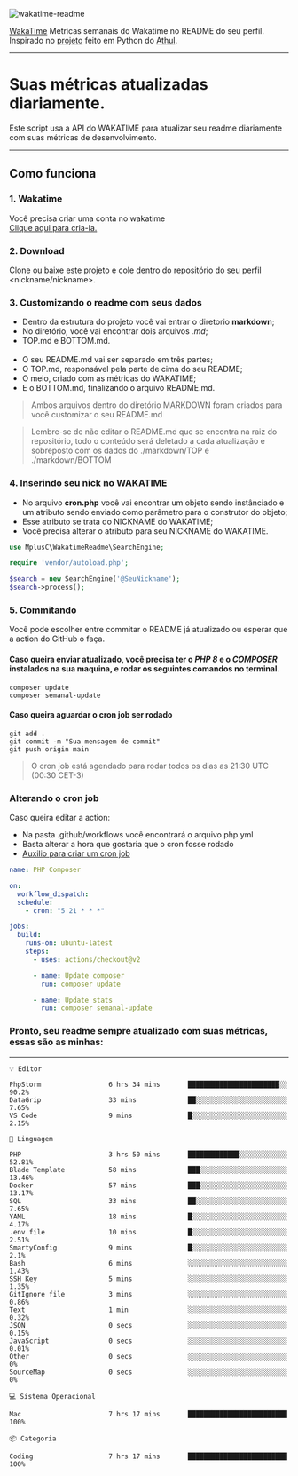 ![wakatime-readme](https://socialify.git.ci/bymatheus/wakatime-readme/image?description=1&descriptionEditable=M%C3%A9tricas%20semanais%20do%20Wakatime%20no%20seu%20README%20de%20perfil.&font=KoHo&forks=1&language=1&owner=1&pattern=Signal&stargazers=1&theme=Dark)

[WakaTime](https://wakatime.com) Metricas semanais do Wakatime no README do seu perfil. <br>
Inspirado no [projeto](https://github.com/athul/waka-readme) feito em Python do [Athul](https://github.com/athul).
___

# Suas métricas atualizadas diariamente.
Este script usa a API do WAKATIME para atualizar seu readme diariamente com suas métricas de desenvolvimento.

___

## Como funciona

### 1. Wakatime
Você precisa criar uma conta no wakatime <br>
[Clique aqui para cria-la.](https://wakatime.com) 

### 2. Download
Clone ou baixe este projeto e cole dentro do repositório do seu perfil <nickname/nickname>.

### 3. Customizando o readme com seus dados
- Dentro da estrutura do projeto você vai entrar o diretorio **markdown**;  
- No diretório, você vai encontrar dois arquivos *.md*;
- TOP.md e BOTTOM.md.
<br><br>
- O seu README.md vai ser separado em três partes; 
- O TOP.md, responsável pela parte de cima do seu README;
- O meio, criado com as métricas do WAKATIME;
- E o BOTTOM.md, finalizando o arquivo README.md.<br>

> Ambos arquivos dentro do diretório MARKDOWN foram criados para você customizar o seu README.md

> Lembre-se de não editar o README.md que se encontra na raiz do repositório, todo o conteúdo será deletado a cada atualização e sobreposto com os dados do ./markdown/TOP e ./markdown/BOTTOM

### 4. Inserindo seu nick no WAKATIME
- No arquivo **cron.php** você vai encontrar um objeto sendo instânciado e um atributo sendo enviado como parâmetro para o construtor do objeto;
- Esse atributo se trata do NICKNAME do WAKATIME;
- Você precisa alterar o atributo para seu NICKNAME do WAKATIME.

```php
use MplusC\WakatimeReadme\SearchEngine;

require 'vendor/autoload.php';

$search = new SearchEngine('@SeuNickname');
$search->process();
```

### 5. Commitando
Você pode escolher entre commitar o README já atualizado ou esperar que a action do GitHub o faça. <br>

#### Caso queira enviar atualizado, você precisa ter o *PHP 8* e o *COMPOSER* instalados na sua maquina, e rodar os seguintes comandos no terminal.
```composer
composer update
composer semanal-update 
```

#### Caso queira aguardar o cron job ser rodado 
```git 
git add .
git commit -m "Sua mensagem de commit"
git push origin main
```

>O cron job está agendado para rodar todos os dias as 21:30 UTC (00:30 CET-3) 

### Alterando o cron job
Caso queira editar a action:

- Na pasta .github/workflows você encontrará o arquivo php.yml
- Basta alterar a hora que gostaria que o cron fosse rodado
- [Auxilio para criar um cron job](https://crontab.guru)

```yml
name: PHP Composer

on:
  workflow_dispatch:
  schedule:
    - cron: "5 21 * * *"

jobs:
  build:
    runs-on: ubuntu-latest
    steps:
      - uses: actions/checkout@v2

      - name: Update composer
        run: composer update

      - name: Update stats
        run: composer semanal-update
```

### Pronto, seu readme sempre atualizado com suas métricas, essas são as minhas:

___
```text
💡 Editor

PhpStorm                 6 hrs 34 mins       ███████████████████████░░      90.2%
DataGrip                 33 mins             ██░░░░░░░░░░░░░░░░░░░░░░░      7.65%
VS Code                  9 mins              █░░░░░░░░░░░░░░░░░░░░░░░░      2.15%
```
```text
💬 Linguagem

PHP                      3 hrs 50 mins       █████████████░░░░░░░░░░░░     52.81%
Blade Template           58 mins             ███░░░░░░░░░░░░░░░░░░░░░░     13.46%
Docker                   57 mins             ███░░░░░░░░░░░░░░░░░░░░░░     13.17%
SQL                      33 mins             ██░░░░░░░░░░░░░░░░░░░░░░░      7.65%
YAML                     18 mins             █░░░░░░░░░░░░░░░░░░░░░░░░      4.17%
.env file                10 mins             █░░░░░░░░░░░░░░░░░░░░░░░░      2.51%
SmartyConfig             9 mins              █░░░░░░░░░░░░░░░░░░░░░░░░       2.1%
Bash                     6 mins              ░░░░░░░░░░░░░░░░░░░░░░░░░      1.43%
SSH Key                  5 mins              ░░░░░░░░░░░░░░░░░░░░░░░░░      1.35%
GitIgnore file           3 mins              ░░░░░░░░░░░░░░░░░░░░░░░░░      0.86%
Text                     1 min               ░░░░░░░░░░░░░░░░░░░░░░░░░      0.32%
JSON                     0 secs              ░░░░░░░░░░░░░░░░░░░░░░░░░      0.15%
JavaScript               0 secs              ░░░░░░░░░░░░░░░░░░░░░░░░░      0.01%
Other                    0 secs              ░░░░░░░░░░░░░░░░░░░░░░░░░         0%
SourceMap                0 secs              ░░░░░░░░░░░░░░░░░░░░░░░░░         0%
```
```text
💻 Sistema Operacional

Mac                      7 hrs 17 mins       █████████████████████████       100%
```
```text
📦 Categoria

Coding                   7 hrs 17 mins       █████████████████████████       100%
```
